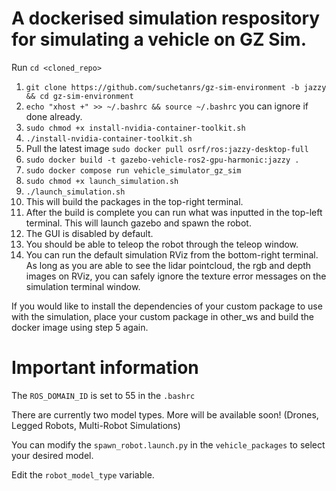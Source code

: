 # A dockerised simulation respository for simulating a vehicle on GZ Sim.
Run ```cd <cloned_repo>```

1. ```git clone https://github.com/suchetanrs/gz-sim-environment -b jazzy && cd gz-sim-environment```
2. ```echo "xhost +" >> ~/.bashrc && source ~/.bashrc``` you can ignore if done already.
3. ```sudo chmod +x install-nvidia-container-toolkit.sh```
4. ```./install-nvidia-container-toolkit.sh```
5. Pull the latest image ```sudo docker pull osrf/ros:jazzy-desktop-full```
6. ```sudo docker build -t gazebo-vehicle-ros2-gpu-harmonic:jazzy .```
7. ```sudo docker compose run vehicle_simulator_gz_sim```
8. ```sudo chmod +x launch_simulation.sh```
9. ```./launch_simulation.sh```
10. This will build the packages in the top-right terminal.
11. After the build is complete you can run what was inputted in the top-left terminal. This will launch gazebo and spawn the robot.
12. The GUI is disabled by default.
13. You should be able to teleop the robot through the teleop window.
14. You can run the default simulation RViz from the bottom-right terminal. As long as you are able to see the lidar pointcloud, the rgb and depth images on RViz, you can safely ignore the texture error messages on the simulation terminal window.

If you would like to install the dependencies of your custom package to use with the simulation, place your custom package in other_ws and build the docker image using step 5 again.

# Important information

The ```ROS_DOMAIN_ID``` is set to 55 in the ```.bashrc```

There are currently two model types. More will be available soon! (Drones, Legged Robots, Multi-Robot Simulations)

You can modify the ```spawn_robot.launch.py``` in the ```vehicle_packages``` to select your desired model.

Edit the `robot_model_type` variable.